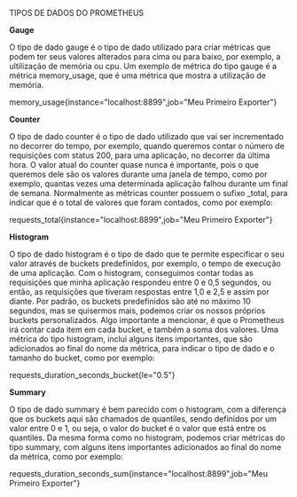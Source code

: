TIPOS DE DADOS DO PROMETHEUS


**Gauge** 

O tipo de dado gauge é o tipo de dado utilizado para criar métricas que podem ter seus valores alterados para cima ou para baixo, por exemplo, a ultilização de memória ou cpu. 
Um exemplo de métrica do tipo gauge é a métrica memory_usage, que é uma métrica que mostra a utilização de memória.

memory_usage{instance="localhost:8899",job="Meu Primeiro Exporter"}

**Counter** 

O tipo de dado counter é o tipo de dado utilizado que vai ser incrementado no decorrer do tempo, por exemplo, quando queremos contar o número de requisições com status 200, para uma aplicação, no decorrer da última hora. O valor atual do counter quase nunca é importante, pois o que queremos dele são os valores durante uma janela de tempo, como por exemplo, quantas vezes uma determinada aplicação falhou durante um final de semana. Normalmente as métricas counter possuem o sufixo _total, para indicar que é o total de valores que foram contados, como por exemplo:

requests_total{instance="localhost:8899",job="Meu Primeiro Exporter"}

**Histogram**

O tipo de dado histogram é o tipo de dado que te permite especificar o seu valor através de buckets predefinidos, por exemplo, o tempo de execução de uma aplicação. Com o histogram, conseguimos contar todas as requisições que minha aplicação respondeu entre 0 e 0,5 segundos, ou então, as requisições que tiveram respostas entre 1,0 e 2,5 e assim por diante. Por padrão, os buckets predefinidos são até no máximo 10 segundos, mas se quisermos mais, podemos criar os nossos próprios buckets personalizados. Algo importante a mencionar, é que o Prometheus irá contar cada item em cada bucket, e também a soma dos valores. Uma métrica do tipo histogram, inclui alguns itens importantes, que são adicionados ao final do nome da métrica, para indicar o tipo de dado e o tamanho do bucket, como por exemplo:

requests_duration_seconds_bucket{le="0.5"}

**Summary**

O tipo de dado summary é bem parecido com o histogram, com a diferença que os buckets aqui são chamados de quantiles, sendo definidos por um valor entre 0 e 1, ou seja, o valor do bucket é o valor que está entre os quantiles.
Da mesma forma como no histogram, podemos criar métricas do tipo summary, com alguns itens importantes adicionados ao final do nome da métrica, como por exemplo:

requests_duration_seconds_sum{instance="localhost:8899",job="Meu Primeiro Exporter"}
